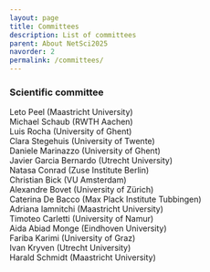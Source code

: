 ```yaml
---
layout: page
title: Committees
description: List of committees
parent: About NetSci2025
navorder: 2
permalink: /committees/
---
```



<!-- If you have any questions, please do not hesitate to contact us: [netsci2025@gmail.com](mailto:netsci2025@gmail.com) -->

### Scientific committee
<div class="row">
  <div class="col-md-4">
    Leto Peel (Maastricht University)<br>
    Michael Schaub (RWTH Aachen)<br>
    Luis Rocha (University of Ghent)<br>
    Clara Stegehuis (University of Twente)<br>
    Daniele Marinazzo (University of Ghent)<br>
    Javier Garcia Bernardo (Utrecht University)<br>
  </div>
  <div class="col-md-4">
    Natasa Conrad (Zuse Institute Berlin)<br>
    Christian Bick (VU Amsterdam)<br>
    Alexandre Bovet (University of Zürich)<br>
    Caterina De Bacco (Max Plack Institute Tubbingen)<br>
    Adriana Iamnitchi (Maastricht University)<br>
  </div>
  <div class="col-md-4">
    Timoteo Carletti (University of Namur)<br>
    Aida Abiad Monge (Eindhoven University)<br>
    Fariba Karimi (University of Graz)<br>
    Ivan Kryven (Utrecht University)<br>
    Harald Schmidt (Maastricht University)<br>
  </div>
</div>














